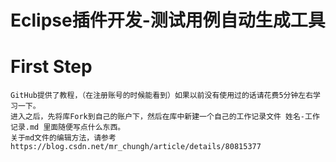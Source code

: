 Eclipse插件开发-测试用例自动生成工具
===
# First Step
    GitHub提供了教程，（在注册账号的时候能看到）如果以前没有使用过的话请花费5分钟左右学习一下。
    进入之后，先将库Fork到自己的账户下，然后在库中新建一个自己的工作记录文件 姓名-工作记录.md 里面随便写点什么东西。
    关于md文件的编辑方法，请参考https://blog.csdn.net/mr_chungh/article/details/80815377
